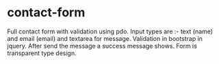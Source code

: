 # contact-form
Full contact form with validation using pdo.
Input types are :- text (name) and email (email) and
textarea for message.
Validation in bootstrap in jquery.
After send the message a success message shows.
Form is transparent type design.
